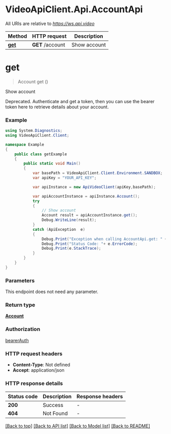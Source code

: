 # VideoApiClient.Api.AccountApi

All URIs are relative to *https://ws.api.video*

Method | HTTP request | Description
------------- | ------------- | -------------
[**get**](AccountApi.md#getaccount) | **GET** /account | Show account


<a name="getaccount"></a>
# **get**
> Account get ()

Show account

Deprecated. Authenticate and get a token, then you can use the bearer token here to retrieve details about your account.

### Example
```csharp
using System.Diagnostics;
using VideoApiClient.Client;

namespace Example
{
    public class getExample
    {
        public static void Main()
        {
            var basePath = VideoApiClient.Client.Environment.SANDBOX;
            var apiKey = "YOUR_API_KEY";

            var apiInstance = new ApiVideoClient(apiKey,basePath);

            var apiAccountInstance = apiInstance.Account();
            try
            {
                // Show account
                Account result = apiAccountInstance.get();
                Debug.WriteLine(result);
            }
            catch (ApiException  e)
            {
                Debug.Print("Exception when calling AccountApi.get: " + e.Message );
                Debug.Print("Status Code: "+ e.ErrorCode);
                Debug.Print(e.StackTrace);
            }
        }
    }
}
```

### Parameters
This endpoint does not need any parameter.

### Return type

[**Account**](Account.md)

### Authorization

[bearerAuth](../README.md#bearerAuth)

### HTTP request headers

 - **Content-Type**: Not defined
 - **Accept**: application/json


### HTTP response details
| Status code | Description | Response headers |
|-------------|-------------|------------------|
| **200** | Success |  -  |
| **404** | Not Found |  -  |

[[Back to top]](#) [[Back to API list]](../README.md#documentation-for-api-endpoints) [[Back to Model list]](../README.md#documentation-for-models) [[Back to README]](../README.md)


